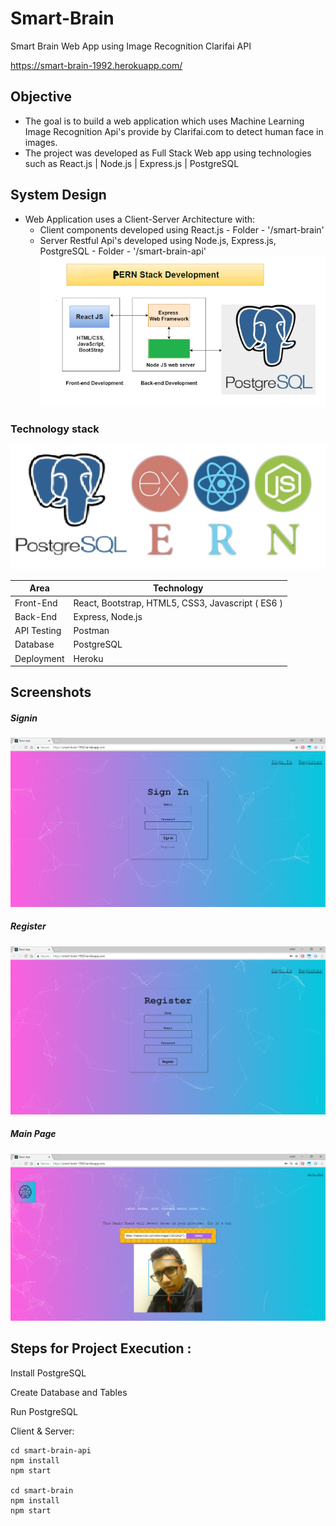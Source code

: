 # Smart-Brain
Smart Brain Web App using Image Recognition Clarifai API          

https://smart-brain-1992.herokuapp.com/

## Objective
* The goal is to build a web application which uses Machine Learning Image Recognition Api's provide by Clarifai.com to detect 
  human face in images.
* The project was developed as Full Stack Web app using technologies such as React.js | Node.js | Express.js | PostgreSQL

## System Design
* Web Application uses a Client-Server Architecture with:
  * Client components developed using React.js - Folder - '/smart-brain'   
  * Server Restful Api's developed using Node.js, Express.js, PostgreSQL - Folder - '/smart-brain-api'
![Screenshot 4](/images/4.png)

### Technology stack
![Screenshot 0](/images/0.PNG)
<table>
<thead>
<tr>
<th>Area</th>
<th>Technology</th>
</tr>
</thead>
<tbody>
	<tr>
		<td>Front-End</td>
		<td>React, Bootstrap, HTML5, CSS3, Javascript ( ES6 )</td>
	</tr>
	<tr>
		<td>Back-End</td>
		<td>Express, Node.js</td>
	</tr>
	<tr>
		<td>API Testing</td>
		<td>Postman</td>
	</tr>
	<tr>
		<td>Database</td>
		<td>PostgreSQL</td>
	</tr>
    <tr>
		<td>Deployment</td>
		<td>Heroku</td>
	</tr>
</tbody>
</table>

## Screenshots

##### Signin
![Screenshot 1](/images/1.PNG)

##### Register
![Screenshot 2](/images/2.PNG)

##### Main Page
![Screenshot 3](/images/3.PNG)

## Steps for Project Execution :

Install PostgreSQL 

Create Database and Tables

Run PostgreSQL

Client & Server:
```
cd smart-brain-api
npm install
npm start

cd smart-brain
npm install
npm start
```
